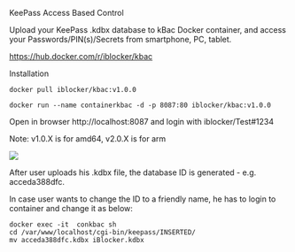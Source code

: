 KeePass Access Based Control

Upload your KeePass .kdbx database to kBac Docker container, and access your Passwords/PIN(s)/Secrets from smartphone, PC, tablet.

https://hub.docker.com/r/iblocker/kbac



Installation

```
docker pull iblocker/kbac:v1.0.0

docker run --name containerkbac -d -p 8087:80 iblocker/kbac:v1.0.0
```
Open in browser http://localhost:8087 and login with iblocker/Test#1234

Note: v1.0.X is for amd64, v2.0.X is for arm

![](https://www.2transfer.eu/github/pics/kbac.png)

After user uploads his .kdbx file, the database ID is generated - e.g. acceda388dfc.

In case user wants to change the ID to a friendly name, he has to login to container and change it as below:
```
docker exec -it  conkbac sh
cd /var/www/localhost/cgi-bin/keepass/INSERTED/
mv acceda388dfc.kdbx iBlocker.kdbx
```

